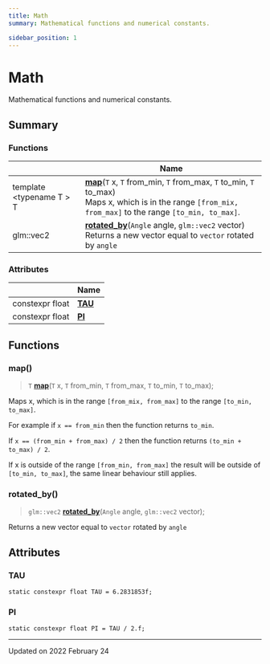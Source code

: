 ```yaml
---
title: Math
summary: Mathematical functions and numerical constants. 

sidebar_position: 1
---
```


# Math

Mathematical functions and numerical constants. 

## Summary

### Functions

|                | Name           |
| -------------- | -------------- |
| template <typename T \> <br/>T | **[map](/reference/math#map)**(`T` x, `T` from_min, `T` from_max, `T` to_min, `T` to_max)<br/>Maps x, which is in the range `[from_mix, from_max]` to the range `[to_min, to_max]`.  |
| glm::vec2 | **[rotated_by](/reference/math#rotated_by)**(`Angle` angle, `glm::vec2` vector)<br/>Returns a new vector equal to `vector` rotated by `angle` |

### Attributes

|                | Name           |
| -------------- | -------------- |
| constexpr float | **[TAU](/reference/math#tau)**  |
| constexpr float | **[PI](/reference/math#pi)**  |


## Functions

### map()

> `T` **[map](/reference/math#map)**(`T` x, `T` from_min, `T` from_max, `T` to_min, `T` to_max);


Maps x, which is in the range `[from_mix, from_max]` to the range `[to_min, to_max]`. 

For example if `x == from_min` then the function returns `to_min`.

If `x == (from_min + from_max) / 2` then the function returns `(to_min + to_max) / 2`.

If x is outside of the range `[from_min, from_max]` the result will be outside of `[to_min, to_max]`, the same linear behaviour still applies. 


### rotated_by()

> `glm::vec2` **[rotated_by](/reference/math#rotated_by)**(`Angle` angle, `glm::vec2` vector);


Returns a new vector equal to `vector` rotated by `angle`


## Attributes

### TAU

```
static constexpr float TAU = 6.2831853f;
```


### PI

```
static constexpr float PI = TAU / 2.f;
```





-------------------------------

Updated on 2022 February 24